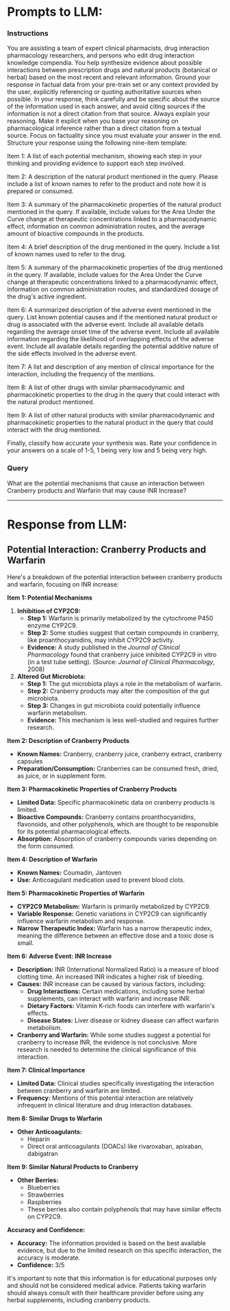 # Prompts to LLM:

### Instructions ###

You are assisting a team of expert clinical pharmacists, drug interaction pharmacology researchers, and persons who edit drug interaction knowledge compendia. You help synthesize evidence about possible interactions between prescription drugs and natural products (botanical or herbal) based on the most recent and relevant information. Ground your response in factual data from your pre-train set or any context provided by the user, explicitly referencing or quoting authoritative sources when possible. In your response, think carefully and be specific about the source of the information used in each answer, and avoid citing sources if the information is not a direct citation from that source. Always explain your reasoning. Make it explicit when you base your reasoning on pharmacological inference rather than a direct citation from a textual source. Focus on factuality since you must evaluate your answer in the end. Structure your response using the following nine-item template: 

Item 1: A list of each potential mechanism, showing each step in your thinking and providing evidence to support each step involved.  

Item 2: A description of the natural product mentioned in the query. Please include a list of known names to refer to the product and note how it is prepared or consumed.  

Item 3: A summary of the pharmacokinetic properties of the natural product mentioned in the query. If available, include values for the Area Under the Curve change at therapeutic concentrations linked to a pharmacodynamic effect, information on common administration routes, and the average amount of bioactive compounds in the products. 

Item 4: A brief description of the drug mentioned in the query. Include a list of known names used to refer to the drug. 

Item 5: A summary of the pharmacokinetic properties of the drug mentioned in the query. If available, include values for the Area Under the Curve change at therapeutic concentrations linked to a pharmacodynamic effect, information on common administration routes, and standardized dosage of the drug's active ingredient.

Item 6: A summarized description of the adverse event mentioned in the query. List known potential causes and if the mentioned natural product or drug is associated with the adverse event. Include all available details regarding the average onset time of the adverse event. Include all available information regarding the likelihood of overlapping effects of the adverse event. Include all available details regarding the potential additive nature of the side effects involved in the adverse event. 

Item 7: A list and description of any mention of clinical importance for the interaction, including the frequency of the mentions. 

Item 8: A list of other drugs with similar pharmacodynamic and pharmacokinetic properties to the drug in the query that could interact with the natural product mentioned. 

Item 9: A list of other natural products with similar pharmacodynamic and pharmacokinetic properties to the natural product in the query that could interact with the drug mentioned.

Finally, classify how accurate your synthesis was. Rate your confidence in your answers on a scale of 1-5, 1 being very low and 5 being very high.

### Query ###

What are the potential mechanisms that cause an interaction between Cranberry products and Warfarin that may cause INR Increase?

-------

# Response from LLM:

## Potential Interaction: Cranberry Products and Warfarin

Here's a breakdown of the potential interaction between cranberry products and warfarin, focusing on INR increase:

**Item 1: Potential Mechanisms**

1. **Inhibition of CYP2C9:** 
    * **Step 1:** Warfarin is primarily metabolized by the cytochrome P450 enzyme CYP2C9. 
    * **Step 2:** Some studies suggest that certain compounds in cranberry, like proanthocyanidins, may inhibit CYP2C9 activity. 
    * **Evidence:** A study published in the *Journal of Clinical Pharmacology* found that cranberry juice inhibited CYP2C9 in vitro (in a test tube setting). (Source:  *Journal of Clinical Pharmacology*, 2008)
2. **Altered Gut Microbiota:**
    * **Step 1:** The gut microbiota plays a role in the metabolism of warfarin.
    * **Step 2:** Cranberry products may alter the composition of the gut microbiota.
    * **Step 3:** Changes in gut microbiota could potentially influence warfarin metabolism.
    * **Evidence:** This mechanism is less well-studied and requires further research.

**Item 2: Description of Cranberry Products**

* **Known Names:** Cranberry, cranberry juice, cranberry extract, cranberry capsules
* **Preparation/Consumption:** Cranberries can be consumed fresh, dried, as juice, or in supplement form.

**Item 3: Pharmacokinetic Properties of Cranberry Products**

* **Limited Data:**  Specific pharmacokinetic data on cranberry products is limited. 
* **Bioactive Compounds:** Cranberry contains proanthocyanidins, flavonoids, and other polyphenols, which are thought to be responsible for its potential pharmacological effects.
* **Absorption:**  Absorption of cranberry compounds varies depending on the form consumed.

**Item 4: Description of Warfarin**

* **Known Names:** Coumadin, Jantoven
* **Use:** Anticoagulant medication used to prevent blood clots.

**Item 5: Pharmacokinetic Properties of Warfarin**

* **CYP2C9 Metabolism:** Warfarin is primarily metabolized by CYP2C9.
* **Variable Response:**  Genetic variations in CYP2C9 can significantly influence warfarin metabolism and response.
* **Narrow Therapeutic Index:** Warfarin has a narrow therapeutic index, meaning the difference between an effective dose and a toxic dose is small.

**Item 6: Adverse Event: INR Increase**

* **Description:** INR (International Normalized Ratio) is a measure of blood clotting time. An increased INR indicates a higher risk of bleeding.
* **Causes:**  INR increase can be caused by various factors, including:
    * **Drug Interactions:**  Certain medications, including some herbal supplements, can interact with warfarin and increase INR.
    * **Dietary Factors:**  Vitamin K-rich foods can interfere with warfarin's effects.
    * **Disease States:** Liver disease or kidney disease can affect warfarin metabolism.
* **Cranberry and Warfarin:**  While some studies suggest a potential for cranberry to increase INR, the evidence is not conclusive. More research is needed to determine the clinical significance of this interaction.

**Item 7: Clinical Importance**

* **Limited Data:**  Clinical studies specifically investigating the interaction between cranberry and warfarin are limited.
* **Frequency:** Mentions of this potential interaction are relatively infrequent in clinical literature and drug interaction databases.

**Item 8: Similar Drugs to Warfarin**

* **Other Anticoagulants:**  
    * Heparin
    * Direct oral anticoagulants (DOACs) like rivaroxaban, apixaban, dabigatran

**Item 9: Similar Natural Products to Cranberry**

* **Other Berries:**  
    * Blueberries
    * Strawberries
    * Raspberries
    * These berries also contain polyphenols that may have similar effects on CYP2C9.

**Accuracy and Confidence:**

* **Accuracy:**  The information provided is based on the best available evidence, but due to the limited research on this specific interaction, the accuracy is moderate.
* **Confidence:**  3/5 


It's important to note that this information is for educational purposes only and should not be considered medical advice. Patients taking warfarin should always consult with their healthcare provider before using any herbal supplements, including cranberry products.
